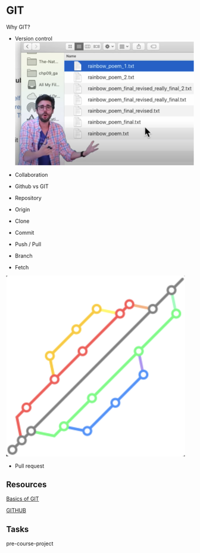 # GIT

Why GIT?
- Version control
![rain](./rainbowcontrol.png)
- Collaboration
- Github vs GIT
- Repository
- Origin
- Clone
- Commit
- Push / Pull

- Branch
- Fetch

![branches](./branches.png)

- Pull request

## Resources

[Basics of GIT](https://www.youtube.com/watch?v=0fKg7e37bQE)

[GITHUB](https://www.youtube.com/watch?v=w3jLJU7DT5E)

## Tasks

pre-course-project